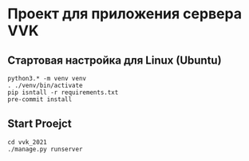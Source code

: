 # Проект для приложения сервера VVK

## Стартовая настройка для Linux (Ubuntu)
```shell
python3.* -m venv venv
. ./venv/bin/activate
pip isntall -r requirements.txt
pre-commit install
```

## Start Proejct
```shell
cd vvk_2021
./manage.py runserver
```
